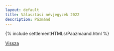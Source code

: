 ```yaml
---
layout: default
title: Választási névjegyzék 2022
description: Pázmánd
---
```


{% include settlementHTMLs/Paazmaand.html %}

[Vissza](../)